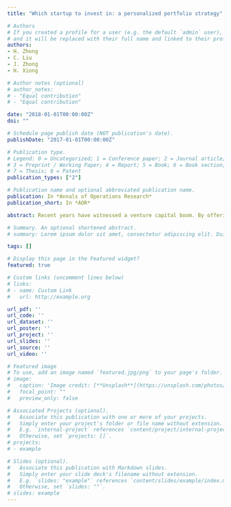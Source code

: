 ```yaml
---
title: "Which startup to invest in: a personalized portfolio strategy"

# Authors
# If you created a profile for a user (e.g. the default `admin` user), write the username (folder name) here 
# and it will be replaced with their full name and linked to their profile.
authors:
- H. Zhong
- C. Liu
- J. Zhong
- H. Xiong

# Author notes (optional)
# author_notes:
# - "Equal contribution"
# - "Equal contribution"

date: "2018-01-01T00:00:00Z"
doi: ""

# Schedule page publish date (NOT publication's date).
publishDate: "2017-01-01T00:00:00Z"

# Publication type.
# Legend: 0 = Uncategorized; 1 = Conference paper; 2 = Journal article;
# 3 = Preprint / Working Paper; 4 = Report; 5 = Book; 6 = Book section;
# 7 = Thesis; 8 = Patent
publication_types: ["2"]

# Publication name and optional abbreviated publication name.
publication: In *Annals of Operations Research*
publication_short: In *AOR*

abstract: Recent years have witnessed a venture capital boom. By offering capitals and mentoring, venture investors would receive high returns if their portfolio companies successfully exit, namely being acquired or going Initial Public Offering. However, the screening and evaluation of startups for investment largely depends on the investors’ personal experiences, social relationships, and qualitative evaluation on firms. The entrepreneurial finance industry thus has a strong call for the methodologically sound, quantitative study of venture capital deals. Plus, more accessible data and more sophisticated analytics techniques signal the opportunity for methodical decision-making in investing the venture financing market. To this end, in this paper, we aim at developing a personalized portfolio strategy for assisting investors to target the right startups and determine the proper amount of capital to fund. Specifically, we first develop a Probabilistic Latent Factor model to estimate the investment preferences of all the investors in a collaborative way. The model is fitted with not only the historical investment records but also the profiles of the venture capitalists and the startups. Then, we assess the startups’ investment outcomes by regressing the potential returns and risks. We improve the regression performances by nonparametric methods. At last, we use modern portfolio theory to optimize the investment strategy over the startups recommended by the investment preference model. As a result, the investment strategy can yield maximized returns with suppressed potential risks, and meanwhile meet the investment preferences of the venture capitalists. The proposed method is evaluated using data from venture financing markets in USA, and the results show that our method outperforms other state-of-the-art methods on various metrics.

# Summary. An optional shortened abstract.
# summary: Lorem ipsum dolor sit amet, consectetur adipiscing elit. Duis posuere tellus ac convallis placerat. Proin tincidunt magna sed ex sollicitudin condimentum.

tags: []

# Display this page in the Featured widget?
featured: true

# Custom links (uncomment lines below)
# links:
# - name: Custom Link
#   url: http://example.org

url_pdf: ''
url_code: ''
url_dataset: ''
url_poster: ''
url_project: ''
url_slides: ''
url_source: ''
url_video: ''

# Featured image
# To use, add an image named `featured.jpg/png` to your page's folder. 
# image:
#   caption: 'Image credit: [**Unsplash**](https://unsplash.com/photos/pLCdAaMFLTE)'
#   focal_point: ""
#   preview_only: false

# Associated Projects (optional).
#   Associate this publication with one or more of your projects.
#   Simply enter your project's folder or file name without extension.
#   E.g. `internal-project` references `content/project/internal-project/index.md`.
#   Otherwise, set `projects: []`.
# projects:
# - example

# Slides (optional).
#   Associate this publication with Markdown slides.
#   Simply enter your slide deck's filename without extension.
#   E.g. `slides: "example"` references `content/slides/example/index.md`.
#   Otherwise, set `slides: ""`.
# slides: example
---
```


<!-- {{% callout note %}}
Click the *Cite* button above to demo the feature to enable visitors to import publication metadata into their reference management software.
{{% /callout %}}

{{% callout note %}}
Create your slides in Markdown - click the *Slides* button to check out the example.
{{% /callout %}}

Supplementary notes can be added here, including [code, math, and images](https://wowchemy.com/docs/writing-markdown-latex/). -->
